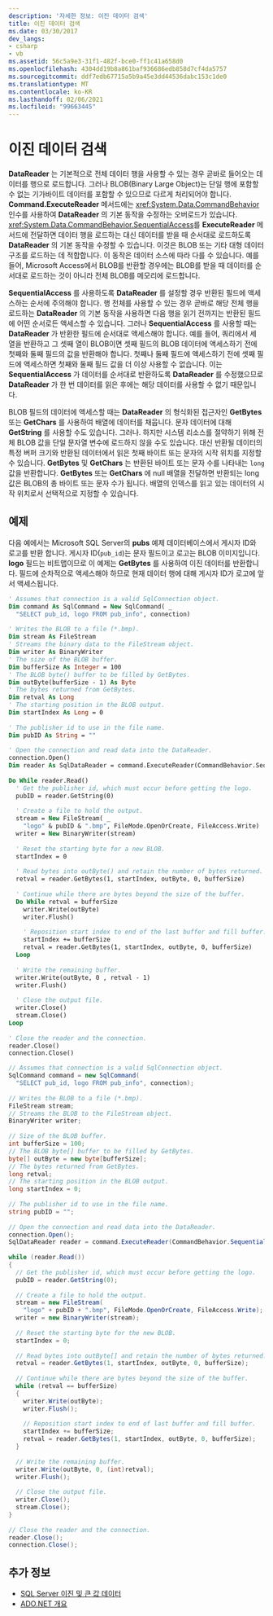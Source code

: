 ```yaml
---
description: '자세한 정보: 이진 데이터 검색'
title: 이진 데이터 검색
ms.date: 03/30/2017
dev_langs:
- csharp
- vb
ms.assetid: 56c5a9e3-31f1-482f-bce0-ff1c41a658d0
ms.openlocfilehash: 4304dd19b8a861baf936686edb858d7cf4da5757
ms.sourcegitcommit: ddf7edb67715a5b9a45e3dd44536dabc153c1de0
ms.translationtype: MT
ms.contentlocale: ko-KR
ms.lasthandoff: 02/06/2021
ms.locfileid: "99663445"
---
```

# <a name="retrieving-binary-data"></a>이진 데이터 검색

**DataReader** 는 기본적으로 전체 데이터 행을 사용할 수 있는 경우 곧바로 들어오는 데이터를 행으로 로드합니다. 그러나 BLOB(Binary Large Object)는 단일 행에 포함할 수 없는 기가바이트 데이터를 포함할 수 있으므로 다르게 처리되어야 합니다. **Command.ExecuteReader** 메서드에는 <xref:System.Data.CommandBehavior> 인수를 사용하여 **DataReader** 의 기본 동작을 수정하는 오버로드가 있습니다. <xref:System.Data.CommandBehavior.SequentialAccess>를 **ExecuteReader** 메서드에 전달하면 데이터 행을 로드하는 대신 데이터를 받을 때 순서대로 로드하도록 **DataReader** 의 기본 동작을 수정할 수 있습니다. 이것은 BLOB 또는 기타 대형 데이터 구조를 로드하는 데 적합합니다. 이 동작은 데이터 소스에 따라 다를 수 있습니다. 예를 들어, Microsoft Access에서 BLOB를 반환할 경우에는 BLOB를 받을 때 데이터를 순서대로 로드하는 것이 아니라 전체 BLOB를 메모리에 로드합니다.  
  
 **SequentialAccess** 를 사용하도록 **DataReader** 를 설정할 경우 반환된 필드에 액세스하는 순서에 주의해야 합니다. 행 전체를 사용할 수 있는 경우 곧바로 해당 전체 행을 로드하는 **DataReader** 의 기본 동작을 사용하면 다음 행을 읽기 전까지는 반환된 필드에 어떤 순서로든 액세스할 수 있습니다. 그러나 **SequentialAccess** 를 사용할 때는 **DataReader** 가 반환한 필드에 순서대로 액세스해야 합니다. 예를 들어, 쿼리에서 세 열을 반환하고 그 셋째 열이 BLOB이면 셋째 필드의 BLOB 데이터에 액세스하기 전에 첫째와 둘째 필드의 값을 반환해야 합니다. 첫째나 둘째 필드에 액세스하기 전에 셋째 필드에 액세스하면 첫째와 둘째 필드 값을 더 이상 사용할 수 없습니다. 이는 **SequentialAccess** 가 데이터를 순서대로 반환하도록 **DataReader** 를 수정했으므로 **DataReader** 가 한 번 데이터를 읽은 후에는 해당 데이터를 사용할 수 없기 때문입니다.  
  
 BLOB 필드의 데이터에 액세스할 때는 **DataReader** 의 형식화된 접근자인 **GetBytes** 또는 **GetChars** 를 사용하여 배열에 데이터를 채웁니다. 문자 데이터에 대해 **GetString** 를 사용할 수도 있습니다. 그러나. 하지만 시스템 리소스를 절약하기 위해 전체 BLOB 값을 단일 문자열 변수에 로드하지 않을 수도 있습니다. 대신 반환될 데이터의 특정 버퍼 크기와 반환된 데이터에서 읽은 첫째 바이트 또는 문자의 시작 위치를 지정할 수 있습니다. **GetBytes** 및 **GetChars** 는 반환된 바이트 또는 문자 수를 나타내는 `long` 값을 반환합니다. **GetBytes** 또는 **GetChars** 에 null 배열을 전달하면 반환되는 long 값은 BLOB의 총 바이트 또는 문자 수가 됩니다. 배열의 인덱스를 읽고 있는 데이터의 시작 위치로서 선택적으로 지정할 수 있습니다.  
  
## <a name="example"></a>예제  

 다음 예에서는 Microsoft SQL Server의 **pubs** 예제 데이터베이스에서 게시자 ID와 로고를 반환 합니다. 게시자 ID(`pub_id`)는 문자 필드이고 로고는 BLOB 이미지입니다. **logo** 필드는 비트맵이므로 이 예제는 **GetBytes** 를 사용하여 이진 데이터를 반환합니다. 필드에 순차적으로 액세스해야 하므로 현재 데이터 행에 대해 게시자 ID가 로고에 앞서 액세스됩니다.  
  
```vb  
' Assumes that connection is a valid SqlConnection object.  
Dim command As SqlCommand = New SqlCommand( _  
  "SELECT pub_id, logo FROM pub_info", connection)  
  
' Writes the BLOB to a file (*.bmp).  
Dim stream As FileStream
' Streams the binary data to the FileStream object.  
Dim writer As BinaryWriter
' The size of the BLOB buffer.  
Dim bufferSize As Integer = 100
' The BLOB byte() buffer to be filled by GetBytes.  
Dim outByte(bufferSize - 1) As Byte
' The bytes returned from GetBytes.  
Dim retval As Long
' The starting position in the BLOB output.  
Dim startIndex As Long = 0
  
' The publisher id to use in the file name.  
Dim pubID As String = ""
  
' Open the connection and read data into the DataReader.  
connection.Open()  
Dim reader As SqlDataReader = command.ExecuteReader(CommandBehavior.SequentialAccess)  
  
Do While reader.Read()  
  ' Get the publisher id, which must occur before getting the logo.  
  pubID = reader.GetString(0)  
  
  ' Create a file to hold the output.  
  stream = New FileStream( _  
    "logo" & pubID & ".bmp", FileMode.OpenOrCreate, FileAccess.Write)  
  writer = New BinaryWriter(stream)  
  
  ' Reset the starting byte for a new BLOB.  
  startIndex = 0  
  
  ' Read bytes into outByte() and retain the number of bytes returned.  
  retval = reader.GetBytes(1, startIndex, outByte, 0, bufferSize)  
  
  ' Continue while there are bytes beyond the size of the buffer.  
  Do While retval = bufferSize  
    writer.Write(outByte)  
    writer.Flush()  
  
    ' Reposition start index to end of the last buffer and fill buffer.  
    startIndex += bufferSize  
    retval = reader.GetBytes(1, startIndex, outByte, 0, bufferSize)  
  Loop  
  
  ' Write the remaining buffer.  
  writer.Write(outByte, 0 , retval - 1)  
  writer.Flush()  
  
  ' Close the output file.  
  writer.Close()  
  stream.Close()  
Loop  
  
' Close the reader and the connection.  
reader.Close()  
connection.Close()  
```  
  
```csharp  
// Assumes that connection is a valid SqlConnection object.  
SqlCommand command = new SqlCommand(  
  "SELECT pub_id, logo FROM pub_info", connection);  
  
// Writes the BLOB to a file (*.bmp).  
FileStream stream;
// Streams the BLOB to the FileStream object.  
BinaryWriter writer;
  
// Size of the BLOB buffer.  
int bufferSize = 100;
// The BLOB byte[] buffer to be filled by GetBytes.  
byte[] outByte = new byte[bufferSize];
// The bytes returned from GetBytes.  
long retval;
// The starting position in the BLOB output.  
long startIndex = 0;
  
// The publisher id to use in the file name.  
string pubID = "";
  
// Open the connection and read data into the DataReader.  
connection.Open();  
SqlDataReader reader = command.ExecuteReader(CommandBehavior.SequentialAccess);  
  
while (reader.Read())  
{  
  // Get the publisher id, which must occur before getting the logo.  
  pubID = reader.GetString(0);
  
  // Create a file to hold the output.  
  stream = new FileStream(  
    "logo" + pubID + ".bmp", FileMode.OpenOrCreate, FileAccess.Write);  
  writer = new BinaryWriter(stream);  
  
  // Reset the starting byte for the new BLOB.  
  startIndex = 0;  
  
  // Read bytes into outByte[] and retain the number of bytes returned.  
  retval = reader.GetBytes(1, startIndex, outByte, 0, bufferSize);  
  
  // Continue while there are bytes beyond the size of the buffer.  
  while (retval == bufferSize)  
  {  
    writer.Write(outByte);  
    writer.Flush();  
  
    // Reposition start index to end of last buffer and fill buffer.  
    startIndex += bufferSize;  
    retval = reader.GetBytes(1, startIndex, outByte, 0, bufferSize);  
  }  
  
  // Write the remaining buffer.  
  writer.Write(outByte, 0, (int)retval);  
  writer.Flush();  
  
  // Close the output file.  
  writer.Close();  
  stream.Close();  
}  
  
// Close the reader and the connection.  
reader.Close();  
connection.Close();  
```  
  
## <a name="see-also"></a>추가 정보

- [SQL Server 이진 및 큰 값 데이터](./sql/sql-server-binary-and-large-value-data.md)
- [ADO.NET 개요](ado-net-overview.md)
